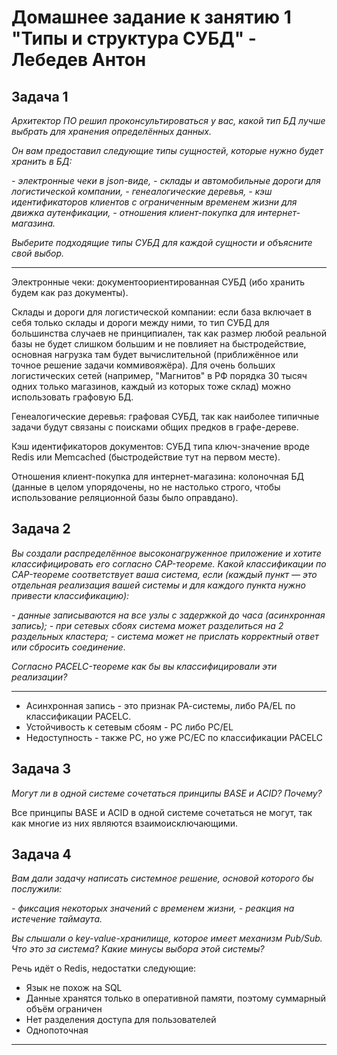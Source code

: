 # Домашнее задание к занятию 1 "Типы и структура СУБД" - Лебедев Антон

## Задача 1

*Архитектор ПО решил проконсультироваться у вас, какой тип БД лучше выбрать для хранения определённых данных.*

*Он вам предоставил следующие типы сущностей, которые нужно будет хранить в БД:*

*- электронные чеки в json-виде,*
*- склады и автомобильные дороги для логистической компании,*
*- генеалогические деревья,*
*- кэш идентификаторов клиентов с ограниченным временем жизни для движка аутенфикации,*
*- отношения клиент-покупка для интернет-магазина.*

*Выберите подходящие типы СУБД для каждой сущности и объясните свой выбор.*

---

Электронные чеки: документоориентированная СУБД (ибо хранить будем как раз документы).

Склады и дороги для логистической компании: если база включает в себя только склады и дороги между ними, то тип СУБД для большинства случаев не принципиален, так как размер любой реальной базы не будет слишком большим и не повлияет на быстродействие, основная нагрузка там будет вычислительной (приближённое или точное решение задачи коммивояжёра). Для очень больших логистических сетей (например, "Магнитов" в РФ порядка 30 тысяч одних только магазинов, каждый из которых тоже склад) можно использовать графовую БД.

Генеалогические деревья: графовая СУБД, так как наиболее типичные задачи будут связаны с поисками общих предков в графе-дереве.

Кэш идентификаторов документов: СУБД типа ключ-значение вроде Redis или Memcached (быстродействие тут на первом месте).

Отношения клиент-покупка для интернет-магазина: колоночная БД (данные в целом упорядочены, но не настолько строго, чтобы использование реляционной базы было оправдано).

## Задача 2

*Вы создали распределённое высоконагруженное приложение и хотите классифицировать его согласно  CAP-теореме. Какой классификации по CAP-теореме соответствует ваша система, если (каждый пункт — это отдельная реализация вашей системы и для каждого пункта нужно привести классификацию):*

*- данные записываются на все узлы с задержкой до часа (асинхронная запись);*
*- при сетевых сбоях система может разделиться на 2 раздельных кластера;*
*- система может не прислать корректный ответ или сбросить соединение.*

*Согласно PACELC-теореме как бы вы классифицировали эти реализации?*

---

 - Асинхронная запись - это признак PA-cистемы, либо PA/EL по классификации PACELC.
 - Устойчивость к сетевым сбоям - PC либо PC/EL
 - Недоступность - также PC, но уже PC/EC по классификации PACELC

## Задача 3

*Могут ли в одной системе сочетаться принципы BASE и ACID? Почему?*

Все принципы BASE и ACID в одной системе сочетаться не могут, так как многие из них являются взаимоисключающими.

## Задача 4

*Вам дали задачу написать системное решение, основой которого бы послужили:*

*- фиксация некоторых значений с временем жизни,*
*- реакция на истечение таймаута.*

*Вы слышали о key-value-хранилище, которое имеет механизм Pub/Sub. Что это за система? Какие минусы выбора этой системы?*

Речь идёт о Redis, недостатки следующие:

 - Язык не похож на SQL
 - Данные хранятся только в оперативной памяти, поэтому суммарный объём ограничен
 - Нет разделения доступа для пользователей
 - Однопоточная

---



